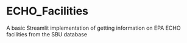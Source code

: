 # ECHO_Facilities
 A basic Streamlit implementation of getting information on EPA ECHO facilities from the SBU database
